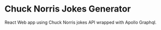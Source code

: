# Chuck Norris Jokes Generator

React Web app using Chuck Norris jokes API wrapped with Apollo Graphql.
